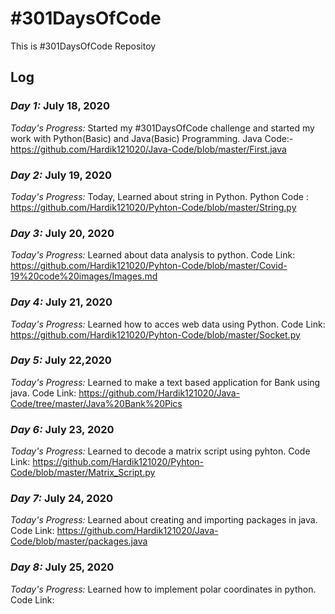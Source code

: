 # #301DaysOfCode
This is #301DaysOfCode Repositoy

## Log

### *Day 1:* July 18, 2020

*Today's Progress:* Started my #301DaysOfCode challenge and started my work with Python(Basic) and Java(Basic) Programming.
Java Code:- https://github.com/Hardik121020/Java-Code/blob/master/First.java


### *Day 2:* July 19, 2020
*Today's Progress:* Today, Learned about string in Python.
Python Code : https://github.com/Hardik121020/Pyhton-Code/blob/master/String.py


### *Day 3:* July 20, 2020
*Today's Progress:* Learned about data analysis to python.
Code Link: https://github.com/Hardik121020/Pyhton-Code/blob/master/Covid-19%20code%20images/Images.md

### *Day 4:* July 21, 2020
*Today's Progress:* Learned how to acces web data using Python.
Code Link: https://github.com/Hardik121020/Pyhton-Code/blob/master/Socket.py

### *Day 5:* July 22,2020
*Today's Progress:* Learned to make a text based application for Bank using java.
Code Link: https://github.com/Hardik121020/Java-Code/tree/master/Java%20Bank%20Pics

### *Day 6:* July 23, 2020
*Today's Progress:* Learned to decode a matrix script using pyhton.
Code Link: https://github.com/Hardik121020/Pyhton-Code/blob/master/Matrix_Script.py

### *Day 7:* July 24, 2020
*Today's Progress:* Learned about creating and importing packages in java.
Code Link: https://github.com/Hardik121020/Java-Code/blob/master/packages.java

### *Day 8:* July 25, 2020
*Today's Progress:* Learned how to implement polar coordinates in python.
Code Link: 
